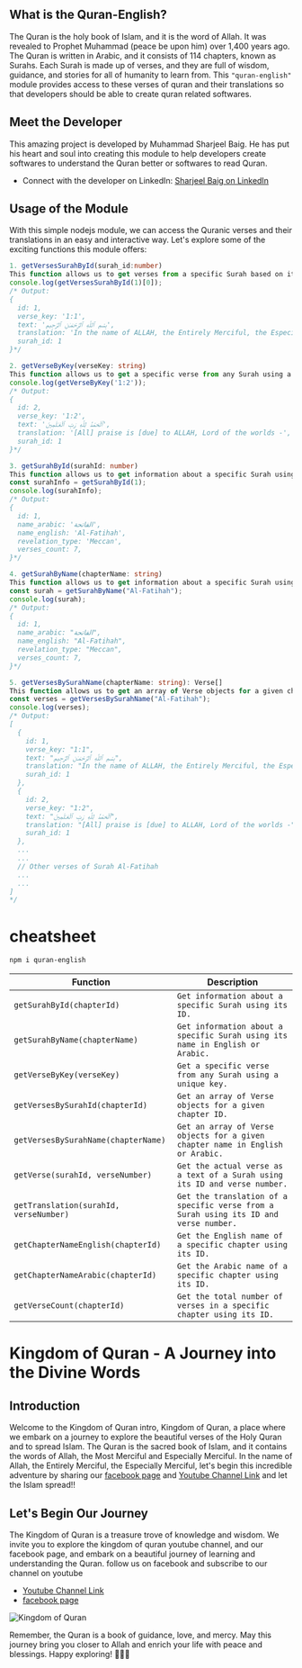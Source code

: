 ## What is the Quran-English?
The Quran is the holy book of Islam, and it is the word of Allah. It was revealed to Prophet Muhammad (peace be upon him) over 1,400 years ago. The Quran is written in Arabic, and it consists of 114 chapters, known as Surahs. Each Surah is made up of verses, and they are full of wisdom, guidance, and stories for all of humanity to learn from. This `"quran-english"` module provides access to these verses of quran and their translations so that developers should be able to create quran related softwares.

## Meet the Developer
This amazing project is developed by Muhammad Sharjeel Baig. He has put his heart and soul into creating this module to help developers create softwares to understand the Quran better or softwares to read Quran.

- Connect with the developer on LinkedIn: [Sharjeel Baig on LinkedIn](https://www.linkedin.com/in/sharjeel-baig-250858222/)

## Usage of the Module
With this simple nodejs module, we can access the Quranic verses and their translations in an easy and interactive way. Let's explore some of the exciting functions this module offers:

```typescript
1. getVersesSurahById(surah_id:number)
This function allows us to get verses from a specific Surah based on its Surah number. For example, to get the first verse of Surah Al-Fatihah, we can use the following code:
console.log(getVersesSurahById(1)[0]);
/* Output:
{
  id: 1,
  verse_key: '1:1',
  text: 'بِسْمِ ٱللَّهِ ٱلرَّحْمَـٰنِ ٱلرَّحِيمِ',
  translation: 'In the name of ALLAH, the Entirely Merciful, the Especially Merciful.',
  surah_id: 1
}*/
```

```typescript
2. getVerseByKey(verseKey: string)
This function allows us to get a specific verse from any Surah using a unique key. For example, to get the second verse of Surah Al-Fatihah, we can use the following code:
console.log(getVerseByKey('1:2'));
/* Output:
{
  id: 2,
  verse_key: '1:2',
  text: 'ٱلْحَمْدُ لِلَّهِ رَبِّ ٱلْعَـٰلَمِينَ',
  translation: '[All] praise is [due] to ALLAH, Lord of the worlds -',
  surah_id: 1
}*/
```

```typescript
3. getSurahById(surahId: number)
This function allows us to get information about a specific Surah using its ID. For example:
const surahInfo = getSurahById(1);
console.log(surahInfo);
/* Output:
{
  id: 1,
  name_arabic: 'الفاتحة',
  name_english: 'Al-Fatihah',
  revelation_type: 'Meccan',
  verses_count: 7,
}*/
```

```typescript
4. getSurahByName(chapterName: string)
This function allows us to get information about a specific Surah using its name in English or Arabic. For example:
const surah = getSurahByName("Al-Fatihah");
console.log(surah);
/* Output:
{
  id: 1,
  name_arabic: "الفاتحة",
  name_english: "Al-Fatihah",
  revelation_type: "Meccan",
  verses_count: 7,
}*/
```

```typescript
5. getVersesBySurahName(chapterName: string): Verse[]
This function allows us to get an array of Verse objects for a given chapter name. For example, to get all the verses of Surah Al-Fatihah, we can use the following code:
const verses = getVersesBySurahName("Al-Fatihah");
console.log(verses);
/* Output:
[
  {
    id: 1,
    verse_key: "1:1",
    text: "بِسْمِ ٱللَّهِ ٱلرَّحْمَـٰنِ ٱلرَّحِيمِ",
    translation: "In the name of ALLAH, the Entirely Merciful, the Especially Merciful.",
    surah_id: 1
  },
  {
    id: 2,
    verse_key: "1:2",
    text: "ٱلْحَمْدُ لِلَّهِ رَبِّ ٱلْعَـٰلَمِينَ",
    translation: "[All] praise is [due] to ALLAH, Lord of the worlds -",
    surah_id: 1
  },
  ...
  ...
  // Other verses of Surah Al-Fatihah
  ...
  ...
]
*/
```
# cheatsheet

```bash
npm i quran-english
```

| Function                          | Description                                                                                          |
|-----------------------------------|------------------------------------------------------------------------------------------------------|
| `getSurahById(chapterId)`         | `Get information about a specific Surah using its ID.`                                              |
| `getSurahByName(chapterName)`     | `Get information about a specific Surah using its name in English or Arabic.`                       |
| `getVerseByKey(verseKey)`         | `Get a specific verse from any Surah using a unique key.`                                           |
| `getVersesBySurahId(chapterId)`   | `Get an array of Verse objects for a given chapter ID.`                                             |
| `getVersesBySurahName(chapterName)` | `Get an array of Verse objects for a given chapter name in English or Arabic.`                     |
| `getVerse(surahId, verseNumber)`  | `Get the actual verse as a text of a Surah using its ID and verse number.`                      |
| `getTranslation(surahId, verseNumber)` | `Get the translation of a specific verse from a Surah using its ID and verse number.`               |
| `getChapterNameEnglish(chapterId)` | `Get the English name of a specific chapter using its ID.`                                          |
| `getChapterNameArabic(chapterId)`  | `Get the Arabic name of a specific chapter using its ID.`                                           |
| `getVerseCount(chapterId)`        | `Get the total number of verses in a specific chapter using its ID.`                                |

# Kingdom of Quran - A Journey into the Divine Words

## Introduction
Welcome to the Kingdom of Quran intro, Kingdom of Quran, a place where we embark on a journey to explore the beautiful verses of the Holy Quran and to spread Islam. The Quran is the sacred book of Islam, and it contains the words of Allah, the Most Merciful and Especially Merciful. In the name of Allah, the Entirely Merciful, the Especially Merciful, let's begin this incredible adventure by sharing our [facebook page](https://www.facebook.com/kingdomofquranfb/?show_switched_toast=0&show_invite_to_follow=0&show_switched_tooltip=0&show_podcast_settings=0&show_community_review_changes=0&show_community_rollback=0&show_follower_visibility_disclosure=0) and [Youtube Channel Link](https://youtube.com/c/kingdomofquran) and let the Islam spread!!
## Let's Begin Our Journey
The Kingdom of Quran is a treasure trove of knowledge and wisdom. We invite you to explore the kingdom of quran youtube channel, and our facebook page, and embark on a beautiful journey of learning and understanding the Quran.
follow us on facebook and subscribe to our channel on youtube

- [Youtube Channel Link](https://youtube.com/c/kingdomofquran)
- [facebook page](https://www.facebook.com/kingdomofquranfb/?show_switched_toast=0&show_invite_to_follow=0&show_switched_tooltip=0&show_podcast_settings=0&show_community_review_changes=0&show_community_rollback=0&show_follower_visibility_disclosure=0)

![Kingdom of Quran](https://firebasestorage.googleapis.com/v0/b/shazi-cloud.appspot.com/o/kingdomofquran%20banner.png?alt=media&token=60fd7c45-1dae-4b54-9f22-0b42b40ca5ae)

Remember, the Quran is a book of guidance, love, and mercy. May this journey bring you closer to Allah and enrich your life with peace and blessings. Happy exploring! 🌟🕌📜
